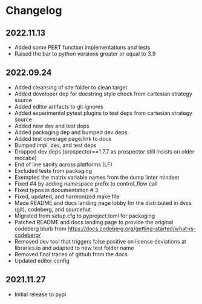 # Changelog

## 2022.11.13

* Added some PERT function implementations and tests
* Raised the bar to python versions greater or equal to 3.9
## 2022.09.24

* Added cleansing of site folder to clean target
* Added developer dep for docstring style check from cartesian strategy source
* Added editor artifacts to git ignores
* Added experimental pytest plugins to test deps from cartesian strategy source
* Added new dev and test deps
* Added packaging dep and bumped dev deps
* Added test coverage page/link to docs
* Bumped impl, dev, and test deps
* Dropped dev deps (prospector==1.7.7 as prospector still insists on older mccabe)
* End of line sanity across platforms (LF)
* Excluded tests from packaging
* Exempted the matrix variable names from the dump linter mindset
* Fixed #4 by adding namespace prefix to control_flow call
* Fixed typos in documentation # 3
* Fixed, updated, and harmonized make file
* Made README and docs landing page lobby for the distributed in dvcs (git), codeberg, and sourcehut
* Migrated from setup.cfg to pyproject.toml for packaging
* Patched README and docs landing page to provide the original codeberg blurb from https://docs.codeberg.org/getting-started/what-is-codeberg/
* Removed dev tool that triggers false positive on license deviations at libraries.io and adapted to new test folder name
* Removed final traces of github from the docs
* Updated editor config

## 2021.11.27

* Initial release to pypi
